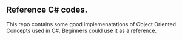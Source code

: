 ## Reference C# codes.

This repo contains some good implemenatations of Object Oriented Concepts used in C#. Beginners could use it as a reference.
